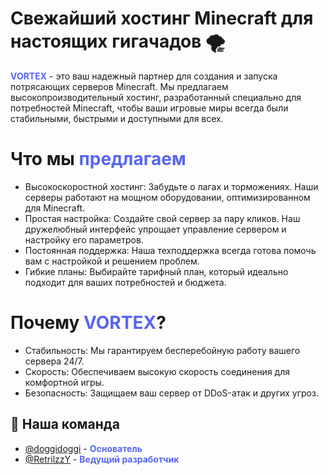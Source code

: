 # Свежайший хостинг Minecraft для настоящих гигачадов 🌪

<span style="color: #5865f2; font-weight: bold;">VORTEX</span>  - это ваш надежный партнер для создания и запуска потрясающих серверов Minecraft. Мы предлагаем высокопроизводительный хостинг, разработанный специально для потребностей Minecraft, чтобы ваши игровые миры всегда были стабильными, быстрыми и доступными для всех.

# Что мы <span style="color: #5865f2;">предлагаем</span>
* Высокоскоростной хостинг: Забудьте о лагах и торможениях. Наши серверы работают на мощном оборудовании, оптимизированном для Minecraft.
* Простая настройка: Создайте свой сервер за пару кликов. Наш дружелюбный интерфейс упрощает управление сервером и настройку его параметров.
* Постоянная поддержка: Наша техподдержка всегда готова помочь вам с настройкой и решением проблем.
* Гибкие планы: Выбирайте тарифный план, который идеально подходит для ваших потребностей и бюджета. 

# Почему <span style="color: #5865f2;">VORTEX</span>?

* Стабильность: Мы гарантируем бесперебойную работу вашего сервера 24/7.
* Скорость: Обеспечиваем высокую скорость соединения для комфортной игры.
* Безопасность: Защищаем ваш сервер от DDoS-атак и других угроз.

## 👥 Наша команда

- [@doggidoggi](https://github.com/doggidoggi) - <span style="color: #5865f2; font-weight: bold;">Основатель</span>
- [@RetrilzzY](https://github.com/RetrilzzY) - <span style="color: #5865f2; font-weight: bold;">Ведущий разработчик</span>

